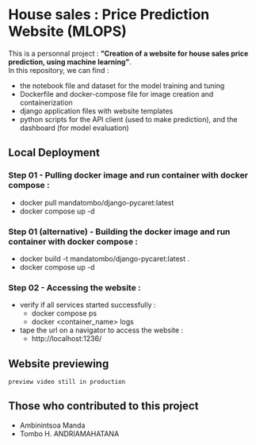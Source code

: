 # House sales : Price Prediction Website (MLOPS)

This is a personnal project : **"Creation of a website for house sales price prediction, using machine learning"**. </br>
In this repository, we can find :
- the notebook file and dataset for the model training and tuning
- Dockerfile and docker-compose file for image creation and containerization
- django application files with website templates
- python scripts for the API client (used to make prediction), and the dashboard (for model evaluation)

## Local Deployment
### Step 01 - Pulling docker image and run container with docker compose :
- docker pull mandatombo/django-pycaret:latest
- docker compose up -d

### Step 01 (alternative) - Building the docker image and run container with docker compose :
- docker build -t mandatombo/django-pycaret:latest .
- docker compose up -d

### Step 02 - Accessing the website :
- verify if all services started successfully :
    * docker compose ps
    * docker <container_name> logs
- tape the url on a navigator to access the website :
    * http://localhost:1236/

## Website previewing
    preview video still in production

## Those who contributed to this project
- Ambinintsoa Manda
- Tombo H. ANDRIAMAHATANA
